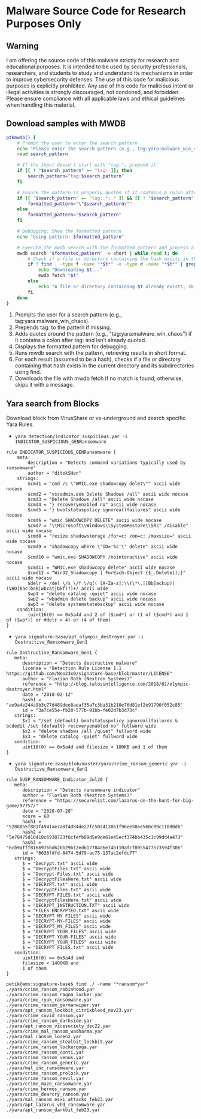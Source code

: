 # Malware Source Code for Research Purposes Only

## Warning

I am offering the source code of this malware strictly for research and educational purposes. It is intended to be used by security professionals, researchers, and students to study and understand its mechanisms in order to improve cybersecurity defenses. The use of this code for malicious purposes is explicitly prohibited. Any use of this code for malicious intent or illegal activities is strongly discouraged, not condoned, and forbidden. Please ensure compliance with all applicable laws and ethical guidelines when handling this material.

## Download samples with MWDB

```bash
ptkmwdb() {
    # Prompt the user to enter the search pattern
    echo "Please enter the search pattern (e.g., tag:yara:malware_win_chaos or tag:\"yara:malware_win_chaos\"):"
    read search_pattern

    # If the input doesn't start with "tag:", prepend it
    if [[ ! "$search_pattern" =~ ^tag: ]]; then
        search_pattern="tag:$search_pattern"
    fi

    # Ensure the pattern is properly quoted if it contains a colon after tag:
    if [[ "$search_pattern" =~ ^tag:.*:.* ]] && [[ ! "$search_pattern" =~ ^tag:\".*\"$ ]]; then
        formatted_pattern="\"$search_pattern\""
    else
        formatted_pattern="$search_pattern"
    fi

    # Debugging: Show the formatted pattern
    echo "Using pattern: $formatted_pattern"

    # Execute the mwdb search with the formatted pattern and process all results
    mwdb search "$formatted_pattern" -o short | while read t; do
        # Check if a file or directory containing the hash exists in the current directory and subdirectories
        if ! find . -type f -name "*$t*" -o -type d -name "*$t*" | grep -q .; then
            echo "Downloading $t..."
            mwdb fetch "$t"
        else
            echo "A file or directory containing $t already exists, skipping download."
        fi
    done
}
```

1.  Prompts the user for a search pattern (e.g., tag:yara:malware_win_chaos).
2.  Prepends tag: to the pattern if missing.
3.  Adds quotes around the pattern (e.g., "tag:yara:malware_win_chaos") if it contains a colon after tag: and isn’t already quoted.
4.  Displays the formatted pattern for debugging.
5.  Runs mwdb search with the pattern, retrieving results in short format.
6.  For each result (assumed to be a hash), checks if a file or directory containing that hash exists in the current directory and its subdirectories using find.
7.  Downloads the file with mwdb fetch if no match is found; otherwise, skips it with a message.

## Yara search from Blocks

Download block from VirusShare or vx-underground and search specific Yara Rules.

- `yara detection/indicator_suspicious.yar -i INDICATOR_SUSPICIOUS_GENRansomware`
```yara
rule INDICATOR_SUSPICIOUS_GENRansomware {
    meta:
        description = "Detects command variations typically used by ransomware"
        author = "ditekSHen"
    strings:
        $cmd1 = "cmd /c \"WMIC.exe shadowcopy delet\"" ascii wide nocase
        $cmd2 = "vssadmin.exe Delete Shadows /all" ascii wide nocase
        $cmd3 = "Delete Shadows /all" ascii wide nocase
        $cmd4 = "} recoveryenabled no" ascii wide nocase
        $cmd5 = "} bootstatuspolicy ignoreallfailures" ascii wide nocase
        $cmd6 = "wmic SHADOWCOPY DELETE" ascii wide nocase
        $cmd7 = "\\Microsoft\\Windows\\SystemRestore\\SR\" /disable" ascii wide nocase
        $cmd8 = "resize shadowstorage /for=c: /on=c: /maxsize=" ascii wide nocase
        $cmd9 = "shadowcopy where \"ID='%s'\" delete" ascii wide nocase
        $cmd10 = "wmic.exe SHADOWCOPY /nointeractive" ascii wide nocase
        $cmd11 = "WMIC.exe shadowcopy delete" ascii wide nocase
        $cmd12 = "Win32_Shadowcopy | ForEach-Object {$_.Delete();}" ascii wide nocase
        $delr = /del \/s \/f \/q(( [A-Za-z]:\\(\*\.|[Bb]ackup))(VHD|bac|bak|wbcat|bkf)?)+/ ascii wide
        $wp1 = "delete catalog -quiet" ascii wide nocase
        $wp2 = "wbadmin delete backup" ascii wide nocase
        $wp3 = "delete systemstatebackup" ascii wide nocase
    condition:
        (uint16(0) == 0x5a4d and 2 of ($cmd*) or (1 of ($cmd*) and 1 of ($wp*)) or #delr > 4) or (4 of them)
}
```
- `yara signature-base/apt_olympic_destroyer.yar -i Destructive_Ransomware_Gen1`
```yara
rule Destructive_Ransomware_Gen1 {
   meta:
      description = "Detects destructive malware"
      license = "Detection Rule License 1.1 https://github.com/Neo23x0/signature-base/blob/master/LICENSE"
      author = "Florian Roth (Nextron Systems)"
      reference = "http://blog.talosintelligence.com/2018/02/olympic-destroyer.html"
      date = "2018-02-12"
      hash1 = "ae9a4e244a9b3c77d489dee8aeaf35a7c3ba31b210e76d81ef2e91790f052c85"
      id = "3a7ce55e-fb28-577b-91bb-fe02d7b3d73c"
   strings:
      $x1 = "/set {default} bootstatuspolicy ignoreallfailures & bcdedit /set {default} recoveryenabled no" fullword wide
      $x2 = "delete shadows /all /quiet" fullword wide
      $x3 = "delete catalog -quiet" fullword wide
   condition:
      uint16(0) == 0x5a4d and filesize < 100KB and 1 of them
}
```
- `yara signature-base/blob/master/yara/crime_ransom_generic.yar -i Destructive_Ransomware_Gen1`
```yara
rule SUSP_RANSOMWARE_Indicator_Jul20 {
   meta:
      description = "Detects ransomware indicator"
      author = "Florian Roth (Nextron Systems)"
      reference = "https://securelist.com/lazarus-on-the-hunt-for-big-game/97757/"
      date = "2020-07-28"
      score = 60
      hash1 = "52888b5f881f4941ae7a8f4d84de27fc502413861f96ee58ee560c09c11880d6"
      hash2 = "5e78475d10418c6938723f6cfefb89d5e9de61e45ecf374bb435c1c99dd4a473"
      hash3 = "6cb9afff8166976bd62bb29b12ed617784d6e74b110afcf8955477573594f306"
      id = "6036fdfd-8474-5d79-ac75-137ac2efdc77"
   strings:
      $ = "Decrypt.txt" ascii wide 
      $ = "DecryptFiles.txt" ascii wide
      $ = "Decrypt-Files.txt" ascii wide
      $ = "DecryptFilesHere.txt" ascii wide
      $ = "DECRYPT.txt" ascii wide 
      $ = "DecryptFiles.txt" ascii wide
      $ = "DECRYPT-FILES.txt" ascii wide
      $ = "DecryptFilesHere.txt" ascii wide
      $ = "DECRYPT_INSTRUCTION.TXT" ascii wide 
      $ = "FILES ENCRYPTED.txt" ascii wide
      $ = "DECRYPT MY FILES" ascii wide 
      $ = "DECRYPT-MY-FILES" ascii wide 
      $ = "DECRYPT_MY_FILES" ascii wide
      $ = "DECRYPT YOUR FILES" ascii wide  
      $ = "DECRYPT-YOUR-FILES" ascii wide 
      $ = "DECRYPT_YOUR_FILES" ascii wide 
      $ = "DECRYPT FILES.txt" ascii wide
   condition:
      uint16(0) == 0x5a4d and
      filesize < 1400KB and
      1 of them
}
```

```
petik@ams:signature-base$ find ./ -name "*ransom*yar"
./yara/crime_ransom_robinhood.yar
./yara/crime_ransom_ragna_locker.yar
./yara/crime_ryuk_ransomware.yar
./yara/crime_ransom_germanwiper.yar
./yara/apt_ransom_lockbit_citrixbleed_nov23.yar
./yara/crime_covid_ransom.yar
./yara/crime_ransom_darkside.yar
./yara/apt_ransom_vicesociety_dec22.yar
./yara/crime_mal_ransom_wadharma.yar
./yara/mal_ransom_lorenz.yar
./yara/crime_ransom_stealbit_lockbit.yar
./yara/crime_ransom_lockergoga.yar
./yara/crime_ransom_conti.yar
./yara/crime_ransom_venus.yar
./yara/crime_ransom_generic.yar
./yara/mal_inc_ransomware.yar
./yara/crime_ransom_prolock.yar
./yara/crime_ransom_revil.yar
./yara/crime_maze_ransomware.yar
./yara/crime_hermes_ransom.yar
./yara/crime_dearcry_ransom.yar
./yara/mal_ransom_esxi_attacks_feb23.yar
./yara/apt_lazarus_vhd_ransomware.yar
./yara/apt_ransom_darkbit_feb23.yar
```
